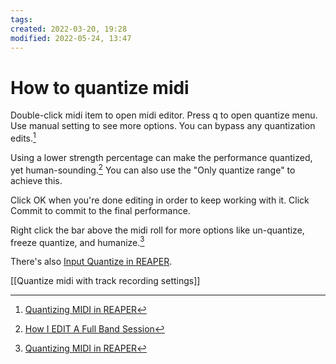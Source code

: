 ```yaml
---
tags: 
created: 2022-03-20, 19:28
modified: 2022-05-24, 13:47
---
```


# How to quantize midi
Double-click midi item to open midi editor. Press q to open quantize menu. Use manual setting to see more options. You can bypass any quantization edits.[^1]

Using a lower strength percentage can make the performance quantized, yet human-sounding.[^2] You can also use the "Only quantize range" to achieve this.

Click OK when you're done editing in order to keep working with it. Click Commit to commit to the final performance.

Right click the bar above the midi roll for more options like un-quantize, freeze quantize, and humanize.[^1]

There's also [Input Quantize in REAPER](https://www.youtube.com/watch?v=up7h7Dv2v1s).

[[Quantize midi with track recording settings]]

[^1]: [Quantizing MIDI in REAPER](https://www.youtube.com/watch?v=lyDSCKfr2uc)
[^2]: [How I EDIT A Full Band Session](https://www.youtube.com/watch?v=rV25fXFzBp0)